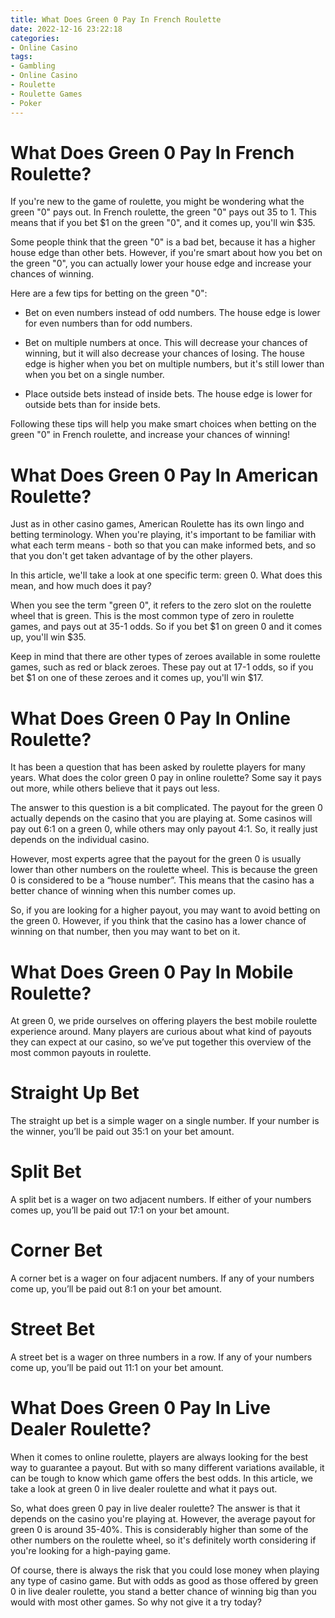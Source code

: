 ```yaml
---
title: What Does Green 0 Pay In French Roulette
date: 2022-12-16 23:22:18
categories:
- Online Casino
tags:
- Gambling
- Online Casino
- Roulette
- Roulette Games
- Poker
---
```



#  What Does Green 0 Pay In French Roulette?

If you're new to the game of roulette, you might be wondering what the green "0" pays out. In French roulette, the green "0" pays out 35 to 1. This means that if you bet $1 on the green "0", and it comes up, you'll win $35.

Some people think that the green "0" is a bad bet, because it has a higher house edge than other bets. However, if you're smart about how you bet on the green "0", you can actually lower your house edge and increase your chances of winning.

Here are a few tips for betting on the green "0":

- Bet on even numbers instead of odd numbers. The house edge is lower for even numbers than for odd numbers.

- Bet on multiple numbers at once. This will decrease your chances of winning, but it will also decrease your chances of losing. The house edge is higher when you bet on multiple numbers, but it's still lower than when you bet on a single number.

- Place outside bets instead of inside bets. The house edge is lower for outside bets than for inside bets.

Following these tips will help you make smart choices when betting on the green "0" in French roulette, and increase your chances of winning!

#  What Does Green 0 Pay In American Roulette?

Just as in other casino games, American Roulette has its own lingo and betting terminology. When you're playing, it's important to be familiar with what each term means - both so that you can make informed bets, and so that you don't get taken advantage of by the other players.

In this article, we'll take a look at one specific term: green 0. What does this mean, and how much does it pay?

When you see the term "green 0", it refers to the zero slot on the roulette wheel that is green. This is the most common type of zero in roulette games, and pays out at 35-1 odds. So if you bet $1 on green 0 and it comes up, you'll win $35.

Keep in mind that there are other types of zeroes available in some roulette games, such as red or black zeroes. These pay out at 17-1 odds, so if you bet $1 on one of these zeroes and it comes up, you'll win $17.

#  What Does Green 0 Pay In Online Roulette?

It has been a question that has been asked by roulette players for many years. What does the color green 0 pay in online roulette? Some say it pays out more, while others believe that it pays out less.

The answer to this question is a bit complicated. The payout for the green 0 actually depends on the casino that you are playing at. Some casinos will pay out 6:1 on a green 0, while others may only payout 4:1. So, it really just depends on the individual casino.

However, most experts agree that the payout for the green 0 is usually lower than other numbers on the roulette wheel. This is because the green 0 is considered to be a “house number”. This means that the casino has a better chance of winning when this number comes up.

So, if you are looking for a higher payout, you may want to avoid betting on the green 0. However, if you think that the casino has a lower chance of winning on that number, then you may want to bet on it.

#  What Does Green 0 Pay In Mobile Roulette?

At green 0, we pride ourselves on offering players the best mobile roulette experience around. Many players are curious about what kind of payouts they can expect at our casino, so we’ve put together this overview of the most common payouts in roulette.

# Straight Up Bet

The straight up bet is a simple wager on a single number. If your number is the winner, you’ll be paid out 35:1 on your bet amount.

# Split Bet

A split bet is a wager on two adjacent numbers. If either of your numbers comes up, you’ll be paid out 17:1 on your bet amount.

# Corner Bet

A corner bet is a wager on four adjacent numbers. If any of your numbers come up, you’ll be paid out 8:1 on your bet amount.

# Street Bet

A street bet is a wager on three numbers in a row. If any of your numbers come up, you’ll be paid out 11:1 on your bet amount.

#  What Does Green 0 Pay In Live Dealer Roulette?

When it comes to online roulette, players are always looking for the best way to guarantee a payout. But with so many different variations available, it can be tough to know which game offers the best odds. In this article, we take a look at green 0 in live dealer roulette and what it pays out.

So, what does green 0 pay in live dealer roulette? The answer is that it depends on the casino you're playing at. However, the average payout for green 0 is around 35-40%. This is considerably higher than some of the other numbers on the roulette wheel, so it's definitely worth considering if you're looking for a high-paying game.

Of course, there is always the risk that you could lose money when playing any type of casino game. But with odds as good as those offered by green 0 in live dealer roulette, you stand a better chance of winning big than you would with most other games. So why not give it a try today?